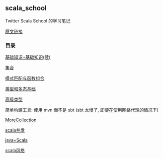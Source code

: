 ## scala_school

Twitter Scala School 的学习笔记.

 [原文链接](http://twitter.github.io/scala_school/zh_cn/) 

### 目录

[基础知识+基础知识(续)](./基础.md)

[集合](./集合.md)

[模式匹配与函数组合](./模式匹配与函数组合.md)

[类型和多态基础](./类型和多态基础.md)

[高级类型](./高级类型.md)

简单构建工具: 使用 mvn 而不是 sbt (sbt 太慢了, 即便在使用网络代理的情况下)

[MoreCollection](./MoreCollection.md)

[scala并发](./scala并发.md)

[java+Scala](./javaScala.md)

[scala风格](./scala风格.md)